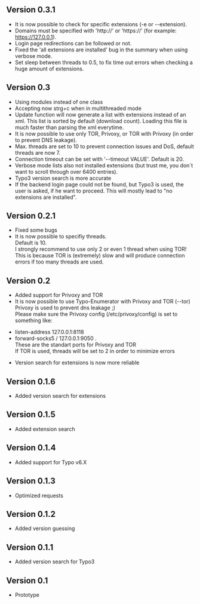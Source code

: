 ## Version 0.3.1

* It is now possible to check for specific extensions (-e or --extension).
* Domains must be specified with 'http://' or 'https://' (for example: https://127.0.0.1).
* Login page redirections can be followed or not.
* Fixed the 'all extensions are installed' bug in the summary when using verbose mode.
* Set sleep between threads to 0.5, to fix time out errors when checking a huge amount of extensions.

## Version 0.3

* Using modules instead of one class
* Accepting now strg+c when in multithreaded mode
* Update function will now generate a list with extensions instead of an xml. This list is sorted by default (download count). Loading this file is much faster than parsing the xml everytime.
* It is now possible to use only TOR, Privoxy, or TOR with Privoxy (in order to prevent DNS leakage).
* Max. threads are set to 10 to prevent connection issues and DoS, default threads are now 7.
* Connection timeout can be set with '--timeout VALUE'. Default is 20.
* Verbose mode lists also not installed extensions (but trust me, you don´t want to scroll through over 6400 entries).
* Typo3 version search is more accurate
* If the backend login page could not be found, but Typo3 is used, the user is asked, if he want to proceed. This will mostly lead to "no extensions are installed".

## Version 0.2.1

* Fixed some bugs
* It is now possible to specifiy threads.<br>
  Default is 10.<br>
  I strongly recommend to use only 2 or even 1 thread when using TOR!<br>
  This is because TOR is (extremely) slow and will produce connection errors if too many threads are used.

## Version 0.2

* Added support for Privoxy and TOR
* It is now possible to use Typo-Enumerator with Privoxy and TOR (--tor)<br>
  Privoxy is used to prevent dns leakage ;)<br>
  Please make sure the Privoxy config (/etc/privoxy/config) is set to something like:
 - listen-address   127.0.0.1:8118
 - forward-socks5 / 127.0.0.1:9050 .<br>
  These are the standart ports for Privoxy and TOR<br>
  If TOR is used, threads will be set to 2 in order to minimize errors
* Version search for extensions is now more reliable

## Version 0.1.6

* Added version search for extensions

## Version 0.1.5

* Added extension search

## Version 0.1.4

* Added support for Typo v6.X

## Version 0.1.3

* Optimized requests

## Version 0.1.2

* Added version guessing

## Version 0.1.1

* Added version search for Typo3

## Version 0.1 

* Prototype
